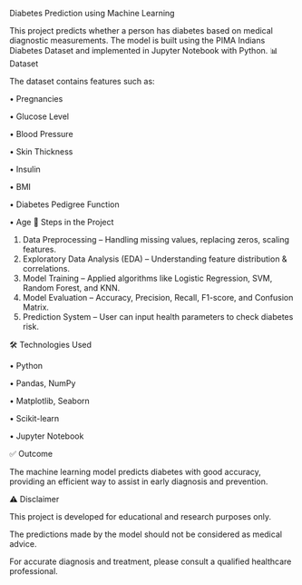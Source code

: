 Diabetes Prediction using Machine Learning

This project predicts whether a person has diabetes based on medical diagnostic measurements. The model is built using the PIMA Indians Diabetes Dataset and implemented in Jupyter Notebook with Python.
📊 Dataset

The dataset contains features such as:

•	Pregnancies

•	Glucose Level

•	Blood Pressure

•	Skin Thickness

•	Insulin

•	BMI

•	Diabetes Pedigree Function

•	Age
🚀 Steps in the Project
1.	Data Preprocessing – Handling missing values, replacing zeros, scaling features.
2.	Exploratory Data Analysis (EDA) – Understanding feature distribution & correlations.
3.	Model Training – Applied algorithms like Logistic Regression, SVM, Random Forest, and KNN.
4.	Model Evaluation – Accuracy, Precision, Recall, F1-score, and Confusion Matrix.
5.	Prediction System – User can input health parameters to check diabetes risk.
   
🛠️ Technologies Used

•	Python

•	Pandas, NumPy

•	Matplotlib, Seaborn

•	Scikit-learn

•	Jupyter Notebook

✅ Outcome

The machine learning model predicts diabetes with good accuracy, providing an efficient way to assist in early diagnosis and prevention.

⚠️ Disclaimer

This project is developed for educational and research purposes only.

The predictions made by the model should not be considered as medical advice.

For accurate diagnosis and treatment, please consult a qualified healthcare professional.


